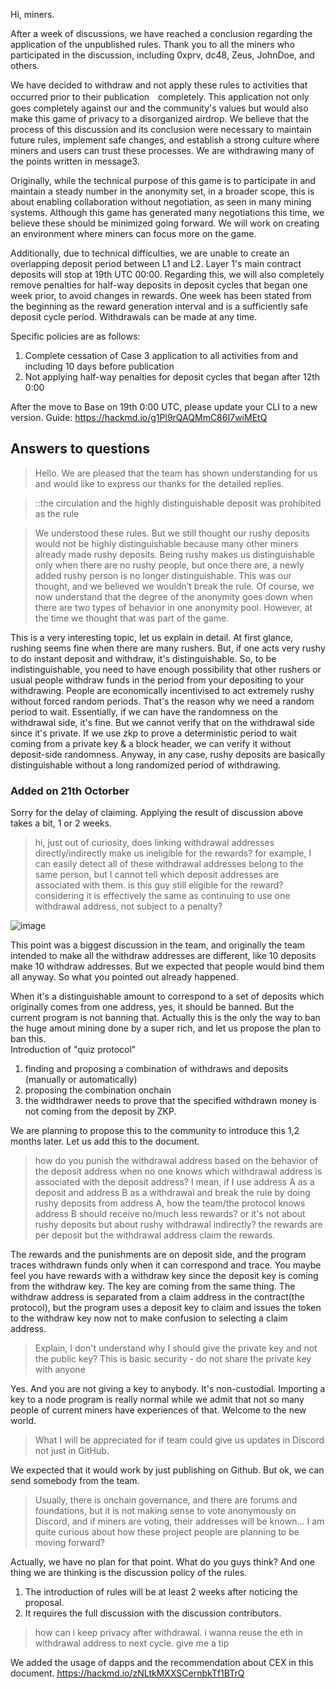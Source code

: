 Hi, miners. 

After a week of discussions, we have reached a conclusion regarding the application of the unpublished rules. Thank you to all the miners who participated in the discussion, including 0xprv, dc48, Zeus, JohnDoe, and others.

We have decided to withdraw and not apply these rules to activities that occurred prior to their publication　completely. This application not only goes completely against our and the community's values but would also make this game of privacy to a disorganized airdrop. We believe that the process of this discussion and its conclusion were necessary to maintain future rules, implement safe changes, and establish a strong culture where miners and users can trust these processes.
We are withdrawing many of the points written in message3. 

Originally, while the technical purpose of this game is to participate in and maintain a steady number in the anonymity set, in a broader scope, this is about enabling collaboration without negotiation, as seen in many mining systems. Although this game has generated many negotiations this time, we believe these should be minimized going forward. We will work on creating an environment where miners can focus more on the game.

Additionally, due to technical difficulties, we are unable to create an overlapping deposit period between L1 and L2. Layer 1's main contract deposits will stop at 19th UTC 00:00. Regarding this, we will also completely remove penalties for half-way deposits in deposit cycles that began one week prior, to avoid changes in rewards. One week has been stated from the beginning as the reward generation interval and is a sufficiently safe deposit cycle period. Withdrawals can be made at any time.

Specific policies are as follows:

1. Complete cessation of Case 3 application to all activities from and including 10 days before publication
2. Not applying half-way penalties for deposit cycles that began after 12th 0:00

After the move to Base on 19th 0:00 UTC, please update your CLI to a new version.
Guide: https://hackmd.io/g1Pl9rQAQMmC86I7wiMEtQ

## Answers to questions

> Hello. We are pleased that the team has shown understanding for us and would like to express our thanks for the detailed replies.

>  ::the circulation and the highly distinguishable deposit was prohibited as the rule

> We understood these rules. But we still thought our rushy deposits would not be highly distinguishable because many other miners already made rushy deposits. Being rushy makes us distinguishable only when there are no rushy people, but once there are, a newly added rushy person is no longer distinguishable. This was our thought, and we believed we wouldn’t break the rule. Of course, we now understand that the degree of the anonymity goes down when there are two types of behavior in one anonymity pool. However, at the time we thought that was part of the game.

This is a very interesting topic, let us explain in detail.
At first glance, rushing seems fine when there are many rushers. But, if one acts very rushy to do instant deposit and withdraw, it's distinguishable. So, to be indistinguishable, you need to have enough possibility that other rushers or usual people withdraw funds in the period from your depositing to your withdrawing. People are economically incentivised to act extremely rushy without forced random periods. That's the reason why we need a random period to wait. Essentially, if we can have the randomness on the withdrawal side, it's fine. But we cannot verify that on the withdrawal side since it's private. If we use zkp to prove a deterministic period to wait coming from a private key & a block header, we can verify it without deposit-side randomness. Anyway, in any case, rushy deposits are basically distinguishable without a long randomized period of withdrawing.

### Added on 21th Octorber

Sorry for the delay of claiming. Applying the result of discussion above takes a bit, 1 or 2 weeks. 

>hi, just out of curiosity, does linking withdrawal addresses directly/indirectly make us ineligible for the rewards? for example, I can easily detect all of these withdrawal addresses belong to the same person, but I cannot tell which deposit addresses are associated with them. is this guy still eligible for the reward? considering it is effectively the same as continuing to use one withdrawal address, not subject to a penalty?

![image](https://github.com/user-attachments/assets/86915493-74ff-4f5b-b381-8b87caf0bd56)

This point was a biggest discussion in the team, and originally the team intended to make all the withdraw addresses are different, like 10 deposits make 10 withdraw addresses. But we expected that people would bind them all anyway. So what you pointed out already happened.

When it's a distinguishable amount to correspond to a set of deposits which originally comes from one address, yes, it should be banned. But the current program is not banning that. Actually this is the only the way to ban the huge amout mining done by a super rich, and let us propose the plan to ban this.  
Introduction of "quiz protocol" 
1. finding and proposing a combination of withdraws and deposits (manually or automatically)
2. proposing the combination onchain
3. the widthdrawer needs to prove that the specified withdrawn money is not coming from the deposit by ZKP.

We are planning to propose this to the community to introduce this 1,2 months later. Let us add this to the document.

> how do you punish the withdrawal address based on the behavior of the deposit address when no one knows which withdrawal address is associated with the deposit address? I mean, if I use address A as a deposit and address B as a withdrawal and break the rule by doing rushy deposits from address A, how the team/the protocol knows address B should receive no/much less rewards? or it's not about rushy deposits but about rushy withdrawal indirectly?
>the rewards are per deposit but the withdrawal address claim the rewards.

The rewards and the punishments are on deposit side, and the program traces withdrawn funds only when it can correspond and trace. You maybe feel you have rewards with a withdraw key since the deposit key is coming from the withdraw key. The key are coming from the same thing. The withdraw address is separated from a claim address in the contract(the protocol), but the program uses a deposit key to claim and issues the token to the withdraw key now not to make confusion to selecting a claim address. 

>Explain, I don't understand why I should give the private key and not the public key? This is basic security - do not share the private key with anyone

Yes. And you are not giving a key to anybody. It's non-custodial. Importing a key to a node program is really normal while we admit that not so many people of current miners have experiences of that. Welcome to the new world.

>What I will be appreciated for if team could give us updates in Discord not just in GitHub. 

We expected that it would work by just publishing on Github. But ok, we can send somebody from the team.

>Usually, there is onchain governance, and there are forums and foundations, but it is not making sense to vote anonymously on Discord, and if miners are voting, their addresses will be known... I am quite curious about how these project people are planning to be moving forward?

Actually, we have no plan for that point. What do you guys think?
And one thing we are thinking is the discussion policy of the rules.
1. The introduction of rules will be at least 2 weeks after noticing the proposal.
2. It requires the full discussion with the discussion contributors. 

>how can i keep privacy after withdrawal. i wanna reuse the eth in withdrawal address to next cycle. give me a tip

We added the usage of dapps and the recommendation about CEX in this document.
https://hackmd.io/zNLtkMXXSCernbkTf1BTrQ


